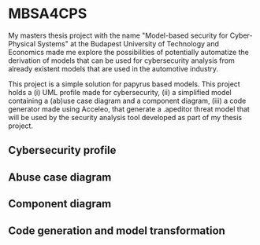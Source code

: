 # MBSA4CPS
My masters thesis project with the name "Model-based security for Cyber-Physical Systems" at the Budapest University of Technology and Economics made me explore the possibilities of potentially automatize the derivation of models that can be used for cybersecurity analysis from already existent models that are used in the automotive industry.

This project is a simple solution for papyrus based models. This project holds a (i) UML profile made for cybersecurity, (ii) a simplified model containing a (ab)use case diagram and a component diagram, (iii) a code generator made using Acceleo, that generate a .apeditor threat model that will be used by the security analysis tool developed as part of my thesis project.

## Cybersecurity profile

## Abuse case diagram

## Component diagram

## Code generation and model transformation
